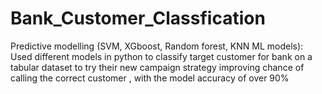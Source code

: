 # Bank_Customer_Classfication
Predictive modelling (SVM, XGboost, Random forest, KNN ML models): Used different models in
python to classify target customer for bank on a tabular dataset to try their new campaign strategy
improving chance of calling the correct customer , with the model accuracy of over 90%

